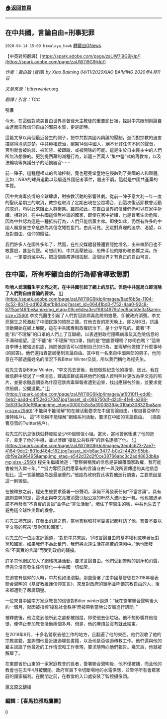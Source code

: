 ###  [:house:返回首頁](https://github.com/ourhimalayas/txt)
---

## 在中共國，言論自由=刑事犯罪
`2020-04-14 15:09 himalaya_hawk` [轉載自GNews](https://gnews.org/zh-hant/172729/)

【中英對照翻譯】[https://spark.adobe.com/page/zaUW7i9G9jkIp/](https://spark.adobe.com/page/zaUW7i9G9jkIp/)

*作者：蕭白敏 (音譯) by Xiao Baiming 04/11/2020XIAO BAIMING 2020年4月11日*

*文章來源：bitterwinter.org*

*翻譯 / 引言：TCC*

**引言**

今天，在這個對歐美自由世界基督徒天主教徒的重要節日裡，探討中共限制輿論自由進而宗教信仰自由的邪惡本質，更是即時。

這篇文章以兩個最近發生的例子，把中共對其國內輿論的壓制，進而對宗教的迫害描寫得清清楚楚。中共極權統治，綁架14億中國人，絕不允許任何不同的聲音，否則就會被約談、被監禁、被跟蹤、或被開除的可能。這是生於自由民主中的人們所無法想像的。更別提西藏的滅種行為，新疆三百萬人”集中營”式的再教育，以及法輪功等異議分子的活摘器官⋯⋯

前一陣子，這種極權式的言論控制，竟也冠冕堂皇地在侵蝕到了美國的人和團體。比如：NBA的球員道歉以及驅逐外國記者事件，層出不窮。這就是中國共產黨的本質。

因中共病毒疫情的全球肆虐，對宗教活動的影響甚劇。從前一陣子意大利一年一度的聖灰星期三的取消，教宗也取消了定期出現在公眾場合，到這次復活節教會活動的取消，均以此來阻止人群聚集。雖然如此，在自由世界的信徒們仍可以在家中祈禱。相對的，在中共國這個無神論的國家，即使在家中祈禱，也是冒著生命危險，因為中共認為這是一種抵抗行為，人們只能信黨主席。即使如此，仍然有許多的中國人願意冒生命危險為其信念犧牲奮鬥。由此可見，民眾對真理的追求、渴望，以及對自由、信仰的嚮往。

我們許多人在國外多年了，然而，在社交媒體發聲還要隱姓埋名，出來做節目也不敢露臉，甚至假聲。可想而知，中共高壓統治、恐怖手段的陰影和影響之深。所以，一定要消滅中共，把這個毒瘤連根拔起，這個世界才有真正的自由可言。

## **在中國，所有呼籲自由的行為都會導致懲罰**

**吹哨人武漢醫生李文亮之死，在中共國引起了網上的反抗。但是中共當局立即消除了人們對自由言論的要求。**
[!\[\](https://spark.adobe.com/page/zaUW7i9G9jkIp/images/8adf8b5a-1104-4c52-8b74-ad1623befb8d.jpg?asset_id=06441bd0-f752-4aa0-92c8-87f5aef46fbe&amp;img_etag=09ce6dea3ecf9834979a1ed6adb0e3af&amp;size=2560)](https://spark.adobe.com/page/zaUW7i9G9jkIp/images/8adf8b5a-1104-4c52-8b74-ad1623befb8d.jpg?asset_id=06441bd0-f752-4aa0-92c8-87f5aef46fbe&amp;img_etag=09ce6dea3ecf9834979a1ed6adb0e3af&amp;size=1024)
李文亮醫生引起了人們對冠狀病毒危險的擔憂，卻被政府消聲。李文亮醫生之死激起了中國民眾的憤怒之聲。在他去世的那天晚上，即2月6日，抗議活動開始在網上展開，這在中共國專制政權統治下，是十分罕見的。戴著“不能”和“不理解”的口罩的人們上了互聯網，以表達對政府隱瞞病毒及其危險信息的不滿和絕望。這“不能”和“不理解”的口罩，指的是“您能管理嗎？你明白嗎？”這來自李博士被強迫供認，詢問他是否可以控制自己的行為，並理解他做錯了什麼事時(的回答)。他們還指責當局壓制言論自由。其中有一名來自中國東部的男子，他同意在不願透露姓名的情況下與Bitter Winter交談，所以我們稱他為程先生。

程先生告訴Bitter Winter，“李文亮去世後，我想做些紀念他的事情，因此，我在微信群中發送了一條消息，建議該群成員將他們的個人資料照片更改為李文亮的照片，並要求徹底調查為什麼冠狀病毒舉報者遭到迫害，找出應歸咎於誰，並要求提供賠償，公開道歉。”
[!\[\](https://spark.adobe.com/page/zaUW7i9G9jkIp/images/af6010f1-edd8-4eb2-aadd-c4f52e3c70d7.jpg?asset_id=08b750df-d2c9-41e9-a268-3d53f3a00ef9&amp;img_etag=00007c8c8a39038394c010ab308321ba&amp;size=2560)](https://spark.adobe.com/page/zaUW7i9G9jkIp/images/af6010f1-edd8-4eb2-aadd-c4f52e3c70d7.jpg?asset_id=08b750df-d2c9-41e9-a268-3d53f3a00ef9&amp;img_etag=00007c8c8a39038394c010ab308321ba&amp;size=1024)“不能與不能理解”的在線活動要求在中國言論自由。(取自曹亞學的推特帳戶)。
這“不能與不能理解”網絡系列活動，要求在中國的言論自由。 （摘自曹亞雪的Twitter帳戶）。

程先生的訊息很快就轉發給至少60個微信小組。當天，當地警察衝進了他的房子，拿走了他的手機，並以涉嫌“擾亂公共秩序”的罪名逮捕了他。
[!\[\](https://spark.adobe.com/page/zaUW7i9G9jkIp/images/3ed4c673-2ae7-4164-9dc2-801cd484c182.jpg?asset_id=b8ac3477-b0e2-4420-95bb-dbf9e2a96495&amp;img_etag=e542d32d2f0ce38766abc3c2ad4883db&amp;size=2560)](https://spark.adobe.com/page/zaUW7i9G9jkIp/images/3ed4c673-2ae7-4164-9dc2-801cd484c182.jpg?asset_id=b8ac3477-b0e2-4420-95bb-dbf9e2a96495&amp;img_etag=e542d32d2f0ce38766abc3c2ad4883db&amp;size=1024)
程先生繼續說道：“警察聲稱我的信息是要顛覆國家政權，我可能會被判入獄十年。” “‘努力奪回我們應享有的言論自由’—與我所要傳達的其他信息相比，這一言論被認為是最嚴重的。”他認為政府對此事對他進行調查，主要原因是這一則微信。

在被釋放之前，程先生被要求簽署一份聲明，承諾不再發表任何“不當言論”。具有諷刺意味的是，這也正與李文亮被消聲引起公眾的軒然大波同出一輒。他也被迫承諾不再發表“不真實的言論”並停止“非法活動”。堵住了李醫生的嘴，中共也失去了避免這全球性災難的機會。

程先生補充說，在發出消息之前，當地警察和村黨委書記都拜訪了他，警告不要以李文亮的死來“反對黨和國家”。

程先生的一位朋友評論道，“對於中共來說，爭取言論自由的基本權利意味著反對黨和國家。如果我們不為此奮鬥，我們將永遠生活在痛苦的深淵中。”他也因發佈“不真實的言論”而受到政府的騷擾。

許多其他網民加入了網絡抗議活動，要求言論自由。他們受到警察的訓斥和消聲，但完全沒有發生任何變化—中共國一切如常。

在迫害有信仰的人時，中共也如法泡製。那些簽署了由中國基督徒在2018年發表聯合聲明的《基督教維護信仰宣言》，來反對政府的鎮壓並呼籲宗教自由的人，後來都遭到了嚴厲鎮壓。

一位來自中國南方家庭教會的信徒對Bitter winter說道：“我在簽署聯合聲明後大約一個月，就因被指控’擾亂社會秩序’而被帶到當地公安局進行訊問。”

被釋放後，他注意到他所到之處都被跟蹤，即使他去倒垃圾。他不想影響其他信徒，便停止參加教會活動兩個多月。但是，他的麻煩並沒有就此結束。

在2019年9月，十多名警察去他工作的地方，且翻遍了他的東西。他們沒收了他的宗教書籍，並詢問他最近讀過哪些書籍，以及他是否做過傳教工作。他們還與他的雇主談論了他最近的工作情況和工作表現，要求隨時向他們報告。幾天后，他就被解雇了。

在東部省份山東的一家家庭教會的長者，簽署聯合聲明後，他不僅被捕，而且他的教會也在去年4月被關閉。政府官員下令切斷場地的水電供應，並暫停所有會眾家庭的國家福利。在關閉之前，在教堂的入口處安裝了監控攝像頭。

[英文原文鏈接](https://bitterwinter.org/in-china-all-calls-for-freedom-lead-to-punishment/)

### **編輯：【喜馬拉雅戰鷹團】**

0
